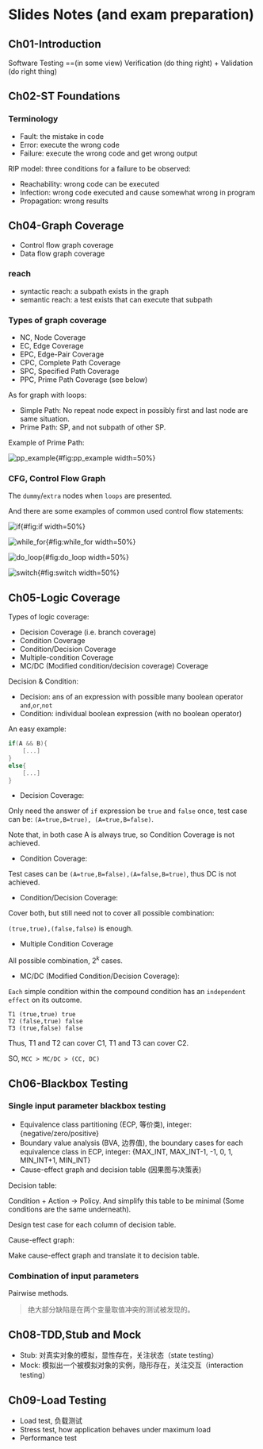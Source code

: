# Slides Notes (and exam preparation)

## Ch01-Introduction

Software Testing ==(in some view) Verification (do thing right) + Validation (do right thing)

## Ch02-ST Foundations

### Terminology

* Fault: the mistake in code
* Error: execute the wrong code
* Failure: execute the wrong code and get wrong output


RIP model: three conditions for a failure to be observed:

* Reachability: wrong code can be executed
* Infection: wrong code executed and cause somewhat wrong in program
* Propagation: wrong results

## Ch04-Graph Coverage

* Control flow graph coverage
* Data flow graph coverage

### reach

* syntactic reach: a subpath exists in the graph
* semantic reach: a test exists that can execute that subpath

### Types of graph coverage

* NC, Node Coverage
* EC, Edge Coverage
* EPC, Edge-Pair Coverage
* CPC, Complete Path Coverage
* SPC, Specified Path Coverage
* PPC, Prime Path Coverage (see below)


As for graph with loops:

* Simple Path: No repeat node expect in possibly first and last node are same situation.
* Prime Path: SP, and not subpath of other SP.


Example of Prime Path:

![pp_example](pics/pp_example.png){#fig:pp_example width=50%}


### CFG, Control Flow Graph

The `dummy`/`extra` nodes when `loops` are presented.

And there are some examples of common used control flow statements:

![if](pics/if.PNG){#fig:if width=50%}

![while_for](pics/while_for.PNG){#fig:while_for width=50%}

![do_loop](pics/do_loop.PNG){#fig:do_loop width=50%}

![switch](pics/switch.PNG){#fig:switch width=50%}


## Ch05-Logic Coverage

Types of logic coverage:

* Decision Coverage (i.e. branch coverage)
* Condition Coverage
* Condition/Decision Coverage
* Multiple-condition Coverage
* MC/DC (Modified condition/decision coverage) Coverage


Decision & Condition:

* Decision: ans of an expression with possible many boolean operator `and`,`or`,`not`
* Condition: individual boolean expression (with no boolean operator)

An easy example:

``` cpp
if(A && B){
    [...]
}
else{
    [...]
}
```

* Decision Coverage: 

Only need the answer of `if` expression be `true` and `false` once, test case can be:
`(A=true,B=true), (A=true,B=false)`.

Note that, in both case A is always true, so Condition Coverage is not achieved.

* Condition Coverage:

Test cases can be `(A=true,B=false),(A=false,B=true)`, thus DC is not achieved.

* Condition/Decision Coverage:

Cover both, but still need not to cover all possible combination:

`(true,true),(false,false)` is enough.

* Multiple Condition Coverage

All possible combination, $2^k$ cases.

* MC/DC (Modified Condition/Decision Coverage):

`Each` simple condition within the compound condition has an `independent effect` on its outcome.



``` vi
T1 (true,true) true
T2 (false,true) false
T3 (true,false) false
```

Thus, T1 and T2 can cover C1, T1 and T3 can cover C2.


SO, `MCC > MC/DC > (CC, DC)`

## Ch06-Blackbox Testing

### Single input parameter blackbox testing

* Equivalence class partitioning (ECP, 等价类), integer: {negative/zero/positive}
* Boundary value analysis (BVA, 边界值), the boundary cases for each equivalence class in ECP, integer: {MAX_INT, MAX_INT-1, -1, 0, 1, MIN_INT+1, MIN_INT}
* Cause-effect graph and decision table (因果图与决策表)

Decision table:

Condition + Action -> Policy. And simplify this table to be minimal (Some conditions are the same underneath).

Design test case for each column of decision table.

Cause-effect graph:

Make cause-effect graph and translate it to decision table.


### Combination of input parameters

Pairwise methods.
>绝大部分缺陷是在两个变量取值冲突的测试被发现的。


## Ch08-TDD,Stub and Mock

* Stub: 对真实对象的模拟，显性存在，关注状态（state testing）
* Mock: 模拟出一个被模拟对象的实例，隐形存在，关注交互（interaction testing）

## Ch09-Load Testing

* Load test, 负载测试
* Stress test, how application behaves under maximum load
* Performance test
